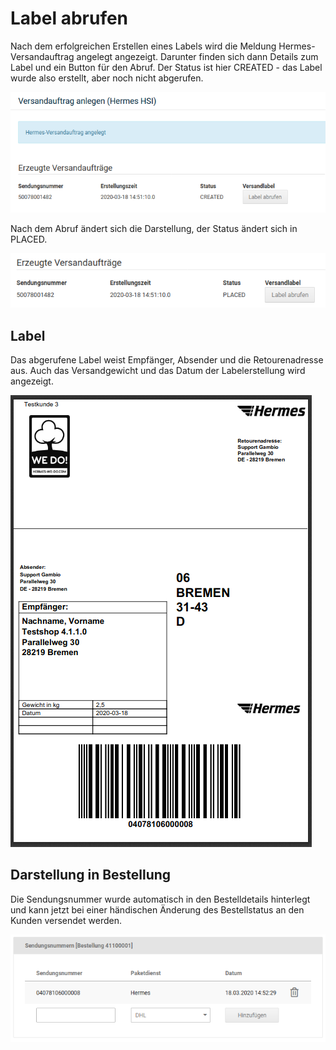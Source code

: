 # Label abrufen 

Nach dem erfolgreichen Erstellen eines Labels wird die Meldung Hermes-Versandauftrag angelegt angezeigt. Darunter finden sich dann Details zum Label und ein Button für den Abruf. Der Status ist hier CREATED - das Label wurde also erstellt, aber noch nicht abgerufen.

![](Bilder/hermes_hsi/HSI_012.png "Anzeige nach Erstellen eines Labels")

Nach dem Abruf ändert sich die Darstellung, der Status ändert sich in PLACED.

![](Bilder/hermes_hsi/HSI_014.png "Anzeige nach dem Abrufen des erzeugten Labels")

## Label 

Das abgerufene Label weist Empfänger, Absender und die Retourenadresse aus. Auch das Versandgewicht und das Datum der Labelerstellung wird angezeigt.

![](Bilder/hermes_hsi/HSI_013.png "Das abgerufene Hermes-Label")

## Darstellung in Bestellung 

Die Sendungsnummer wurde automatisch in den Bestelldetails hinterlegt und kann jetzt bei einer händischen Änderung des Bestellstatus an den Kunden versendet werden.

![](Bilder/hermes_hsi/HSI_015.png "Sendungsnummer in der Bestellung (Detailansicht)")



